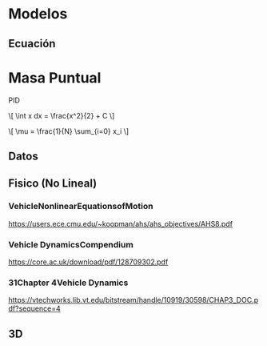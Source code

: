# Modelos

## Ecuación

# Masa Puntual

PID 

\\[ \int x dx = \frac{x^2}{2} + C \\]

\\[ \mu = \frac{1}{N} \sum_{i=0} x_i \\]

## Datos

## Fisico (No Lineal)

### VehicleNonlinearEquationsofMotion

<https://users.ece.cmu.edu/~koopman/ahs/ahs_objectives/AHS8.pdf>

### Vehicle DynamicsCompendium

<https://core.ac.uk/download/pdf/128709302.pdf>

### 31Chapter 4Vehicle Dynamics

<https://vtechworks.lib.vt.edu/bitstream/handle/10919/30598/CHAP3_DOC.pdf?sequence=4>

## 3D 
